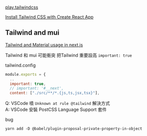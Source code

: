 

[play.tailwindcss](https://play.tailwindcss.com/M410phgTM3)

[Install Tailwind CSS with Create React App](https://tailwindcss.com/docs/guides/create-react-app)


## Tailwind and mui

[Tailwind and Material usage in next.js](https://webkul.com/blog/tailwind-css-material-ui-with-next-js/)

Tailwind 和 mui 可能衝突 把Tailwind 重要設高 `important: true`

tailwind.config
```js
module.exports = {
  ..
  important: true,
  // important: '#__next',
  content: ["./src/**/*.{js,ts,jsx,tsx}"],
```

Q: VSCode 噴 `Unknown at rule @tailwind` 解決方式  
A: VSCode 安裝 PostCSS Language Support 套件


bug

`yarn add -D @babel/plugin-proposal-private-property-in-object`
